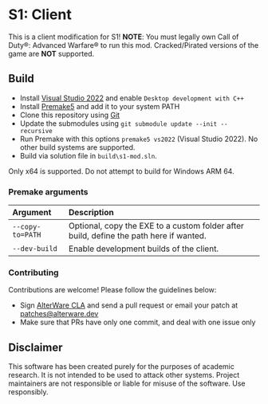 # S1: Client

This is a client modification for S1!
**NOTE**: You must legally own Call of Duty®: Advanced Warfare® to run this mod. Cracked/Pirated versions of the game are **NOT** supported.

## Build
- Install [Visual Studio 2022][vs-link] and enable `Desktop development with C++`
- Install [Premake5][premake5-link] and add it to your system PATH
- Clone this repository using [Git][git-link]
- Update the submodules using ``git submodule update --init --recursive``
- Run Premake with this options ``premake5 vs2022`` (Visual Studio 2022). No other build systems are supported.
- Build via solution file in `build\s1-mod.sln`.

Only x64 is supported. Do not attempt to build for Windows ARM 64.

### Premake arguments

| Argument                    | Description                                    |
|:----------------------------|:-----------------------------------------------|
| `--copy-to=PATH`            | Optional, copy the EXE to a custom folder after build, define the path here if wanted. |
| `--dev-build`               | Enable development builds of the client. |

### Contributing

Contributions are welcome! Please follow the guidelines below:

- Sign [AlterWare CLA][cla-link] and send a pull request or email your patch at patches@alterware.dev
- Make sure that PRs have only one commit, and deal with one issue only

## Disclaimer

This software has been created purely for the purposes of
academic research. It is not intended to be used to attack
other systems. Project maintainers are not responsible or
liable for misuse of the software. Use responsibly.

[premake5-link]:          https://premake.github.io
[git-link]:               https://git-scm.com
[vs-link]:                https://visualstudio.microsoft.com/vs
[cla-link]:               https://alterware.dev/cla
